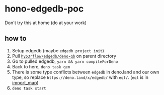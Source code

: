 # hono-edgedb-poc

Don't try this at home (do at your work)

## how to

1. Setup edgedb (maybe `edgedb project init`)
2. Pull
   [`hyp3rflow/edgedb/deno-qb`](https://github.com/hyp3rflow/edgedb-js/tree/deno-qb)
   on parent directory
3. Go to pulled edgedb, `yarn && yarn compileForDeno`
4. Back to here, `deno task gen`
5. There is some type conflicts between `edgedb` in deno.land and our own type,
   so replace `https://deno.land/x/edgedb/` with `eql/`. (`eql` is in
   [import_map](./import_map.json))
6. `deno task start`
